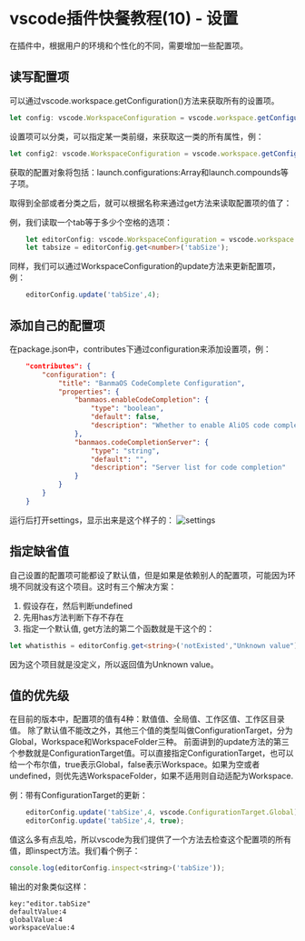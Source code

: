 # vscode插件快餐教程(10) - 设置

在插件中，根据用户的环境和个性化的不同，需要增加一些配置项。

## 读写配置项

可以通过vscode.workspace.getConfiguration()方法来获取所有的设置项。

```typescript
let config: vscode.WorkspaceConfiguration = vscode.workspace.getConfiguration();
```

设置项可以分类，可以指定某一类前缀，来获取这一类的所有属性，例：
```js
let config2: vscode.WorkspaceConfiguration = vscode.workspace.getConfiguration('launch');
```

获取的配置对象将包括：launch.configurations:Array和launch.compounds等子项。

取得到全部或者分类之后，就可以根据名称来通过get<T>方法来读取配置项的值了：

例，我们读取一个tab等于多少个空格的选项：
```typescript
	let editorConfig: vscode.WorkspaceConfiguration = vscode.workspace.getConfiguration('editor');
	let tabsize = editorConfig.get<number>('tabSize');
```

同样，我们可以通过WorkspaceConfiguration的update方法来更新配置项，例：

```typescript
	editorConfig.update('tabSize',4);
```

## 添加自己的配置项

在package.json中，contributes下通过configuration来添加设置项，例：

```json
	"contributes": {
		"configuration": {
			"title": "BanmaOS CodeComplete Configuration",
			"properties": {
				"banmaos.enableCodeCompletion": {
					"type": "boolean",
					"default": false,
					"description": "Whether to enable AliOS code completion"
				},
				"banmaos.codeCompletionServer": {
					"type": "string",
					"default": "",
					"description": "Server list for code completion"
				}
			}
		}
	}
```

运行后打开settings，显示出来是这个样子的：
![settings](https://upload-images.jianshu.io/upload_images/1638145-63e5fb79fa1ff641.png?imageMogr2/auto-orient/strip%7CimageView2/2/w/1240)

## 指定缺省值

自己设置的配置项可能都设了默认值，但是如果是依赖别人的配置项，可能因为环境不同就没有这个项目。这时有三个解决方案：

1. 假设存在，然后判断undefined
2. 先用has方法判断下存不存在
3. 指定一个默认值, get方法的第二个函数就是干这个的：

```typescript
let whatisthis = editorConfig.get<string>('notExisted',"Unknown value");
```

因为这个项目就是没定义，所以返回值为Unknown value。

## 值的优先级

在目前的版本中，配置项的值有4种：默值值、全局值、工作区值、工作区目录值。
除了默认值不能改之外，其他三个值的类型叫做ConfigurationTarget，分为Global，Workspace和WorkspaceFolder三种。
前面讲到的update方法的第三个参数就是ConfigurationTarget值。可以直接指定ConfigurationTarget，也可以给一个布尔值，true表示Global，false表示Workspace。如果为空或者undefined，则优先选WorkspaceFolder，如果不适用则自动适配为Workspace. 

例：带有ConfigurationTarget的更新：
```typescript
	editorConfig.update('tabSize',4, vscode.ConfigurationTarget.Global);
	editorConfig.update('tabSize',4, true);
```

值这么多有点乱哈，所以vscode为我们提供了一个方法去检查这个配置项的所有值，即inspect方法。我们看个例子：
```js
console.log(editorConfig.inspect<string>('tabSize'));
```

输出的对象类似这样：
```
key:"editor.tabSize"
defaultValue:4
globalValue:4
workspaceValue:4
```
